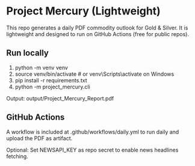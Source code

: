 # Project Mercury (Lightweight)

This repo generates a daily PDF commodity outlook for Gold & Silver.
It is lightweight and designed to run on GitHub Actions (free for public repos).

## Run locally
1. python -m venv venv
2. source venv/bin/activate  # or venv\Scripts\activate on Windows
3. pip install -r requirements.txt
4. python -m project_mercury.cli

Output: output/Project_Mercury_Report.pdf

## GitHub Actions
A workflow is included at .github/workflows/daily.yml to run daily and upload the PDF as artifact.

Optional: Set NEWSAPI_KEY as repo secret to enable news headlines fetching.
